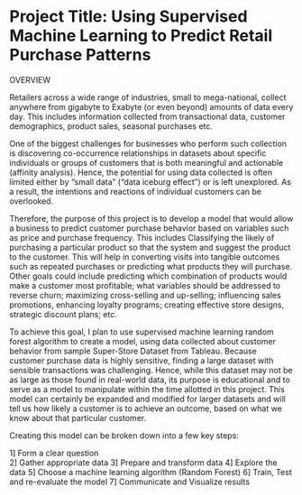 # Project Title:  Using Supervised Machine Learning to Predict Retail Purchase Patterns

OVERVIEW

Retailers across a wide range of industries, small to mega-national, collect anywhere from gigabyte to Exabyte (or even beyond) amounts of data every day. This includes information collected from transactional data, customer demographics, product sales, seasonal purchases etc.

One of the biggest challenges for businesses who perform such collection is discovering co-occurrence relationships in datasets about specific individuals or groups of customers that is both meaningful and actionable (affinity analysis). Hence, the potential for using data collected is often limited either by “small data” (“data iceburg effect”) or is left unexplored. As a result, the intentions and reactions of individual customers can be overlooked.

Therefore, the purpose of this project is to develop a model that would allow a business to predict customer purchase behavior based on variables such as price and purchase frequency. This includes 
Classifying the likely of purchasing a particular product so that the system and suggest the product to the customer. This will help in converting visits into tangible outcomes such as repeated purchases or predicting what products they will purchase. Other goals could include predicting which combination of products would make a customer most profitable; what variables should be addressed to reverse churn; maximizing  cross-selling and up-selling; influencing sales promotions, enhancing loyalty programs;  creating effective store designs,  strategic discount plans;  etc.

To achieve this goal, I plan to use supervised machine learning random forest algorithm to create a model, using data collected about customer behavior from sample Super-Store Dataset from Tableau.  Because customer purchase data is highly sensitive, finding a large dataset with sensible transactions was challenging.  Hence, while this dataset may not be as large as those found in real-world data, its purpose is educational and to serve as a model to manipulate within the time allotted in this project. This model can certainly be expanded and modified for larger datasets and  will tell us how likely a customer is to achieve an outcome, based on what we know about that particular customer.

Creating this model can be broken down into a few key steps:


1]  Form a clear question 	
2]  Gather appropriate data
3] 	Prepare and transform data
4]  Explore the data
5] 	Choose a machine learning algorithm (Random Forest)
6] 	Train, Test and re-evaluate the model
7]  Communicate and Visualize results
